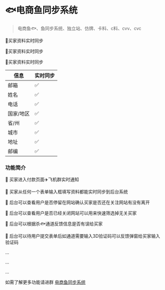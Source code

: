 # 🐟电商鱼同步系统

> 电商鱼🐟、鱼同步系统、独立站、仿牌、卡料、c料、cvv、cvc


📍买家资料实时同步

📍买家资料实时同步

📍买家资料实时同步

|   信息   |    实时同步  |
| ---- | ---- |
|   邮箱   |   ✅   |
|   姓名   |   ✅   |
|   电话   |   ✅   |
|   国家/地区   |   ✅   |
|   省/州   |   ✅   |
|   城市   |   ✅   |
|   地址   |   ✅   |
|   邮编   |   ✅   |

### 功能简介

🌟 买家进入付款页面✈️飞机群实时通知

🌟 买家从任何一个表单输入框填写资料都能实时同步到后台系统

🌟 后台可以查看用户是否停留在网站确认买家是否还在关注网站有没有离开

🌟 后台可以查看用户是否已经关闭网站可以用来快速筛选掉无关买家

🌟 后台可以根据杀🐟通道反馈信息是否有误给买家

🌟 后台可以待用户提交表单后如通道需要输入3D验证码可以反馈弹窗给买家输入验证码

 ...

 ...
 
 ...


 如需了解更多功能请进群 [电商鱼同步系统](https://t.me/dianshangyutongbu)
